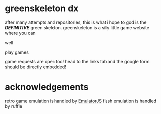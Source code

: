 # greenskeleton dx
after many attempts and repositories, this is what i hope to god is the ***DEFINITIVE*** green skeleton.
greenskeleton is a silly little game website where you can

well

play games

game requests are open too! head to the links tab and the google form should be directly embedded!
# acknowledgements
retro game emulation is handled by [EmulatorJS](https://github.com/EmulatorJS/EmulatorJS)
flash emulation is handled by ruffle